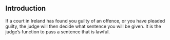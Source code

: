 ##  Introduction

If a court in Ireland has found you guilty of an offence, or you have pleaded
guilty, the judge will then decide what sentence you will be given. It is the
judge’s function to pass a sentence that is lawful.
